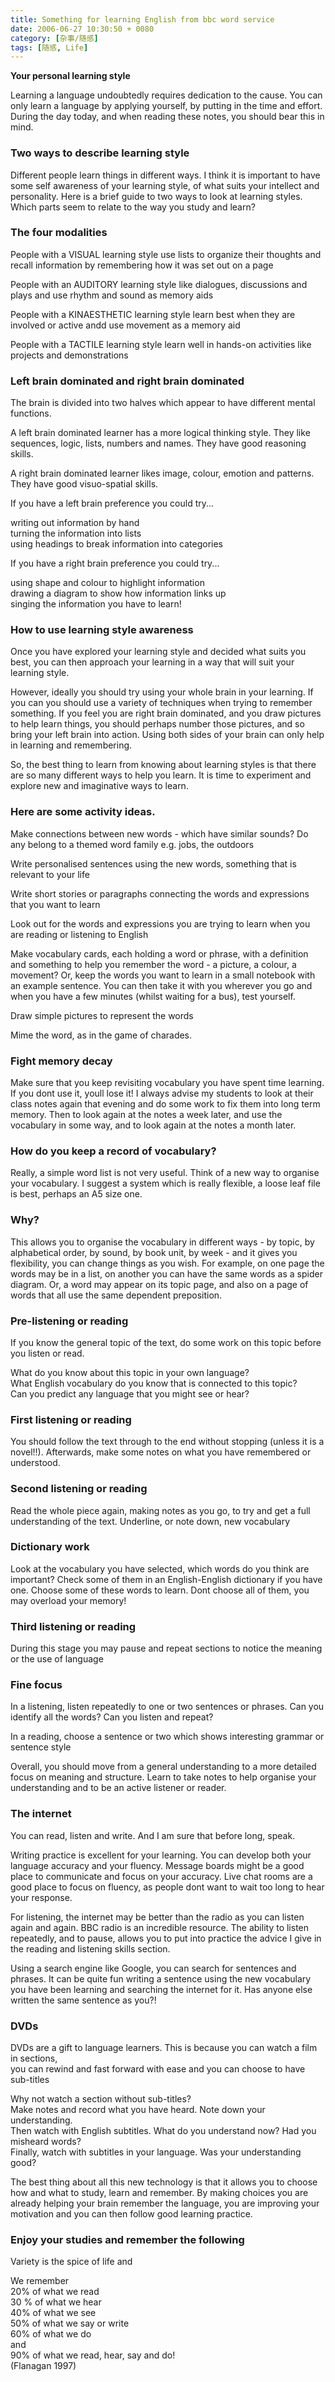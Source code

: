 ```yaml
---
title: Something for learning English from bbc word service
date: 2006-06-27 10:30:50 + 0080
category: [杂事/随感]
tags: [随感, Life]
---
```


**Your personal learning style**  

Learning a language undoubtedly requires dedication to the cause. You can only learn a language by applying yourself, by putting in the time and effort. During the day today, and when reading these notes, you should bear this in mind.  

### Two ways to describe learning style  

Different people learn things in different ways. I think it is important to have some self awareness of your learning style, of what suits your intellect and personality. Here is a brief guide to two ways to look at learning styles. Which parts seem to relate to the way you study and learn?  

### The four modalities  

People with a VISUAL learning style use lists to organize their thoughts and recall information by remembering how it was set out on a page  

People with an AUDITORY learning style like dialogues, discussions and plays and use rhythm and sound as memory aids  

People with a KINAESTHETIC learning style learn best when they are involved or active andd use movement as a memory aid  

People with a TACTILE learning style learn well in hands-on activities like projects and demonstrations  

### Left brain dominated and right brain dominated  

The brain is divided into two halves which appear to have different mental functions.  

A left brain dominated learner has a more logical thinking style. They like sequences, logic, lists, numbers and names. They have good reasoning skills.  

A right brain dominated learner likes image, colour, emotion and patterns. They have good visuo-spatial skills.  

If you have a left brain preference you could try...  

writing out information by hand  
turning the information into lists  
using headings to break information into categories  

If you have a right brain preference you could try...  

using shape and colour to highlight information  
drawing a diagram to show how information links up  
singing the information you have to learn!  

### How to use learning style awareness  

Once you have explored your learning style and decided what suits you best, you can then approach your learning in a way that will suit your learning style.  

However, ideally you should try using your whole brain in your learning. If you can you should use a variety of techniques when trying to remember something. If you feel you are right brain dominated, and you draw pictures to help learn things, you should perhaps number those pictures, and so bring your left brain into action. Using both sides of your brain can only help in learning and remembering.  

So, the best thing to learn from knowing about learning styles is that there are so many different ways to help you learn. It is time to experiment and explore new and imaginative ways to learn.  

### Here are some activity ideas.  

Make connections between new words - which have similar sounds? Do any belong to a themed word family e.g. jobs, the outdoors  

Write personalised sentences using the new words, something that is relevant to your life   

Write short stories or paragraphs connecting the words and expressions that you want to learn  

Look out for the words and expressions you are trying to learn when you are reading or listening to English   

Make vocabulary cards, each holding a word or phrase, with a definition and something to help you remember the word - a picture, a colour, a movement? Or, keep the words you want to learn in a small notebook with an example sentence. You can then take it with you wherever you go and when you have a few minutes (whilst waiting for a bus), test yourself.  

Draw simple pictures to represent the words  

Mime the word, as in the game of charades.  

### Fight memory decay  

Make sure that you keep revisiting vocabulary you have spent time learning. If you dont use it, youll lose it! I always advise my students to look at their class notes again that evening and do some work to fix them into long term memory. Then to look again at the notes a week later, and use the vocabulary in some way, and to look again at the notes a month later.  

### How do you keep a record of vocabulary?  

Really, a simple word list is not very useful. Think of a new way to organise your vocabulary. I suggest a system which is really flexible, a loose leaf file is best, perhaps an A5 size one.  

### Why?  

This allows you to organise the vocabulary in different ways - by topic, by alphabetical order, by sound, by book unit, by week - and it gives you flexibility, you can change things as you wish. For example, on one page the words may be in a list, on another you can have the same words as a spider diagram. Or, a word may appear on its topic page, and also on a page of words that all use the same dependent preposition.  

### Pre-listening or reading  

If you know the general topic of the text, do some work on this topic before you listen or read.  

What do you know about this topic in your own language?  
What English vocabulary do you know that is connected to this topic?  
Can you predict any language that you might see or hear?  

### First listening or reading  

You should follow the text through to the end without stopping (unless it is a novel!!). Afterwards, make some notes on what you have remembered or understood.  

### Second listening or reading  

Read the whole piece again, making notes as you go, to try and get a full understanding of the text. Underline, or note down, new vocabulary  

### Dictionary work  

Look at the vocabulary you have selected, which words do you think are important? Check some of them in an English-English dictionary if you have one. Choose some of these words to learn. Dont choose all of them, you may overload your memory!  

### Third listening or reading  

During this stage you may pause and repeat sections to notice the meaning or the use of language  

### Fine focus  

In a listening, listen repeatedly to one or two sentences or phrases. Can you identify all the words? Can you listen and repeat?  

In a reading, choose a sentence or two which shows interesting grammar or sentence style  

Overall, you should move from a general understanding to a more detailed focus on meaning and structure. Learn to take notes to help organise your understanding and to be an active listener or reader.  

### The internet  

You can read, listen and write. And I am sure that before long, speak.  

Writing practice is excellent for your learning. You can develop both your language accuracy and your fluency. Message boards might be a good place to communicate and focus on your accuracy. Live chat rooms are a good place to focus on fluency, as people dont want to wait too long to hear your response.   

For listening, the internet may be better than the radio as you can listen again and again. BBC radio is an incredible resource. The ability to listen repeatedly, and to pause, allows you to put into practice the advice I give in the reading and listening skills section.  

Using a search engine like Google, you can search for sentences and phrases. It can be quite fun writing a sentence using the new vocabulary you have been learning and searching the internet for it. Has anyone else written the same sentence as you?!  

### DVDs  

DVDs are a gift to language learners. This is because you can watch a film in sections,   
you can rewind and fast forward with ease and you can choose to have sub-titles  

Why not watch a section without sub-titles?   
Make notes and record what you have heard. Note down your understanding.  
Then watch with English subtitles. What do you understand now? Had you misheard words?  
Finally, watch with subtitles in your language. Was your understanding good?  

The best thing about all this new technology is that it allows you to choose how and what to study, learn and remember. By making choices you are already helping your brain remember the language, you are improving your motivation and you can then follow good learning practice.  

### Enjoy your studies and remember the following  

Variety is the spice of life and  

We remember  
20% of what we read  
30 % of what we hear  
40% of what we see  
50% of what we say or write  
60% of what we do  
and  
90% of what we read, hear, say and do!  
(Flanagan 1997) 

